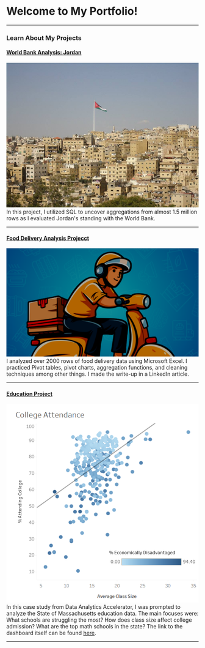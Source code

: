 # Welcome to My Portfolio!

---

### Learn About My Projects

#### [World Bank Analysis: Jordan](/bank)
<img src="images/jordan.jpg?raw=true"/>
In this project, I utilized SQL to uncover aggregations from almost 1.5 million rows as I evaluated Jordan's standing with the World Bank.

---
#### [Food Delivery Analysis Projecct](https://www.linkedin.com/pulse/marketing-trick-great-deal-analysis-ifood-delivery-data-josu%C3%A9-molina-oqhwc)
[<img src="images/excel_img.png?raw=true"/>](https://www.linkedin.com/pulse/marketing-trick-great-deal-analysis-ifood-delivery-data-josu%C3%A9-molina-oqhwc)
I analyzed over 2000 rows of food delivery data using Microsoft Excel. I practiced Pivot tables, pivot charts, aggregation functions, and cleaning techniques among other things. I made the write-up in a LinkedIn article.

---
#### [Education Project](https://www.loom.com/share/28d68a0c47c7450bae2d4f214489b52f)
[<img src="images/ma_education.png?raw=true"/>](https://www.loom.com/share/28d68a0c47c7450bae2d4f214489b52f)
In this case study from Data Analytics Accelerator, I was prompted to analyze the State of Massachusetts education data. The main focuses were: What schools are struggling the most? How does class size affect college admission? What are the top math schools in the state? The link to the dashboard itself can be found [here](https://public.tableau.com/views/MA_Education_17518477770990/MassachusettsEducationSummary?:language=en-US&:sid=&:redirect=auth&:display_count=n&:origin=viz_share_link).

---




